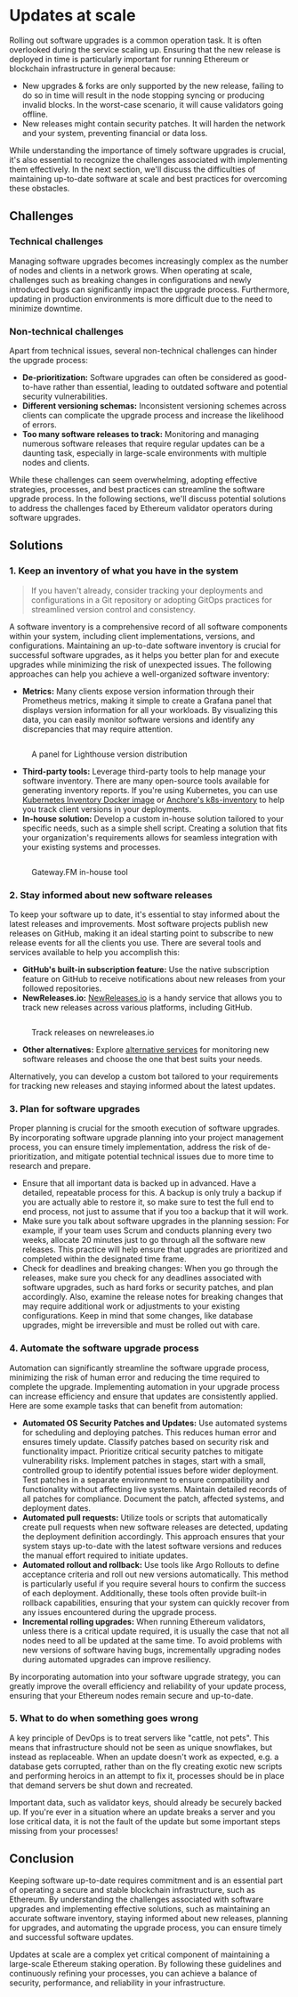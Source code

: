 # Updates at scale

Rolling out software upgrades is a common operation task. It is often overlooked during the service scaling up. Ensuring that the new release is deployed in time is particularly important for running Ethereum or blockchain infrastructure in general because:

* New upgrades & forks are only supported by the new release, failing to do so in time will result in the node stopping syncing or producing invalid blocks. In the worst-case scenario, it will cause validators going offline.
* New releases might contain security patches. It will harden the network and your system, preventing financial or data loss.

While understanding the importance of timely software upgrades is crucial, it's also essential to recognize the challenges associated with implementing them effectively. In the next section, we'll discuss the difficulties of maintaining up-to-date software at scale and best practices for overcoming these obstacles.

## Challenges

### Technical challenges

Managing software upgrades becomes increasingly complex as the number of nodes and clients in a network grows. When operating at scale, challenges such as breaking changes in configurations and newly introduced bugs can significantly impact the upgrade process. Furthermore, updating in production environments is more difficult due to the need to minimize downtime.

### Non-technical challenges

Apart from technical issues, several non-technical challenges can hinder the upgrade process:

* **De-prioritization:** Software upgrades can often be considered as good-to-have rather than essential, leading to outdated software and potential security vulnerabilities.
* **Different versioning schemas:** Inconsistent versioning schemes across clients can complicate the upgrade process and increase the likelihood of errors.
* **Too many software releases to track:** Monitoring and managing numerous software releases that require regular updates can be a daunting task, especially in large-scale environments with multiple nodes and clients.

While these challenges can seem overwhelming, adopting effective strategies, processes, and best practices can streamline the software upgrade process. In the following sections, we'll discuss potential solutions to address the challenges faced by Ethereum validator operators during software upgrades.

## Solutions

### 1. Keep an inventory of what you have in the system

> If you haven't already, consider tracking your deployments and configurations in a Git repository or adopting GitOps practices for streamlined version control and consistency.

A software inventory is a comprehensive record of all software components within your system, including client implementations, versions, and configurations. Maintaining an up-to-date software inventory is crucial for successful software upgrades, as it helps you better plan for and execute upgrades while minimizing the risk of unexpected issues. The following approaches can help you achieve a well-organized software inventory:

* **Metrics:** Many clients expose version information through their Prometheus metrics, making it simple to create a Grafana panel that displays version information for all your workloads. By visualizing this data, you can easily monitor software versions and identify any discrepancies that may require attention.

<figure><img src="../.gitbook/assets/image (1).png" alt=""><figcaption><p>A panel for Lighthouse version distribution</p></figcaption></figure>

* **Third-party tools:** Leverage third-party tools to help manage your software inventory. There are many open-source tools available for generating inventory reports. If you're using Kubernetes, you can use [Kubernetes Inventory Docker image](https://hub.docker.com/r/linkbn/kubernetes-inventory) or [Anchore's k8s-inventory](https://github.com/anchore/k8s-inventory) to help you track client versions in your deployments.
* **In-house solution:** Develop a custom in-house solution tailored to your specific needs, such as a simple shell script. Creating a solution that fits your organization's requirements allows for seamless integration with your existing systems and processes.

<figure><img src="../.gitbook/assets/image (10).png" alt=""><figcaption><p>Gateway.FM in-house tool</p></figcaption></figure>

### 2. Stay informed about new software releases

To keep your software up to date, it's essential to stay informed about the latest releases and improvements. Most software projects publish new releases on GitHub, making it an ideal starting point to subscribe to new release events for all the clients you use. There are several tools and services available to help you accomplish this:

* **GitHub's built-in subscription feature:** Use the native subscription feature on GitHub to receive notifications about new releases from your followed repositories.
* **NewReleases.io:** [NewReleases.io](https://newreleases.io/) is a handy service that allows you to track new releases across various platforms, including GitHub.

<figure><img src="../.gitbook/assets/image (3).png" alt=""><figcaption><p>Track releases on newreleases.io</p></figcaption></figure>

* **Other alternatives:** Explore [alternative services](https://alternativeto.net/software/newreleases/) for monitoring new software releases and choose the one that best suits your needs.

Alternatively, you can develop a custom bot tailored to your requirements for tracking new releases and staying informed about the latest updates.

### 3. Plan for software upgrades

Proper planning is crucial for the smooth execution of software upgrades. By incorporating software upgrade planning into your project management process, you can ensure timely implementation, address the risk of de-prioritization, and mitigate potential technical issues due to more time to research and prepare.

* Ensure that all important data is backed up in advanced. Have a detailed, repeatable process for this. A backup is only truly a backup if you are actually able to restore it, so make sure to test the full end to end process, not just to assume that if you too a backup that it will work.
* Make sure you talk about software upgrades in the planning session: For example, if your team uses Scrum and conducts planning every two weeks, allocate 20 minutes just to go through all the software new releases. This practice will help ensure that upgrades are prioritized and completed within the designated time frame.
* Check for deadlines and breaking changes: When you go through the releases, make sure you check for any deadlines associated with software upgrades, such as hard forks or security patches, and plan accordingly. Also, examine the release notes for breaking changes that may require additional work or adjustments to your existing configurations. Keep in mind that some changes, like database upgrades, might be irreversible and must be rolled out with care.

### 4. Automate the software upgrade process

Automation can significantly streamline the software upgrade process, minimizing the risk of human error and reducing the time required to complete the upgrade. Implementing automation in your upgrade process can increase efficiency and ensure that updates are consistently applied. Here are some example tasks that can benefit from automation:

* **Automated OS Security Patches and Updates:** Use automated systems for scheduling and deploying patches. This reduces human error and ensures timely update. Classify patches based on security risk and functionality impact. Prioritize critical security patches to mitigate vulnerability risks. Implement patches in stages, start with a small, controlled group to identify potential issues before wider deployment. Test patches in a separate environment to ensure compatibility and functionality without affecting live systems. Maintain detailed records of all patches for compliance. Document the patch, affected systems, and deployment dates.
* **Automated pull requests:** Utilize tools or scripts that automatically create pull requests when new software releases are detected, updating the deployment definition accordingly. This approach ensures that your system stays up-to-date with the latest software versions and reduces the manual effort required to initiate updates.
* **Automated rollout and rollback:** Use tools like Argo Rollouts to define acceptance criteria and roll out new versions automatically. This method is particularly useful if you require several hours to confirm the success of each deployment. Additionally, these tools often provide built-in rollback capabilities, ensuring that your system can quickly recover from any issues encountered during the upgrade process.
* **Incremental rolling upgrades:** When running Ethereum validators, unless there is a critical update required, it is usually the case that not all nodes need to all be updated at the same time. To avoid problems with new versions of software having bugs, incrementally upgrading nodes during automated upgrades can improve resiliency.

By incorporating automation into your software upgrade strategy, you can greatly improve the overall efficiency and reliability of your update process, ensuring that your Ethereum nodes remain secure and up-to-date.

### 5. What to do when something goes wrong

A key principle of DevOps is to treat servers like "cattle, not pets". This means that infrastructure should not be seen as unique snowflakes, but instead as replaceable. When an update doesn't work as expected, e.g. a database gets corrupted, rather than on the fly creating exotic new scripts and performing heroics in an attempt to fix it, processes should be in place that demand servers be shut down and recreated.

Important data, such as validator keys, should already be securely backed up. If you're ever in a situation where an update breaks a server and you lose critical data, it is not the fault of the update but some important steps missing from your processes!

## Conclusion

Keeping software up-to-date requires commitment and is an essential part of operating a secure and stable blockchain infrastructure, such as Ethereum. By understanding the challenges associated with software upgrades and implementing effective solutions, such as maintaining an accurate software inventory, staying informed about new releases, planning for upgrades, and automating the upgrade process, you can ensure timely and successful software updates.

Updates at scale are a complex yet critical component of maintaining a large-scale Ethereum staking operation. By following these guidelines and continuously refining your processes, you can achieve a balance of security, performance, and reliability in your infrastructure.

